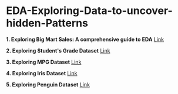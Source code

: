 # EDA-Exploring-Data-to-uncover-hidden-Patterns

**1. Exploring Big Mart Sales: A comprehensive guide to EDA** [Link](https://github.com/gajendrasharma-github/EDA-Exploring-Data-to-uncover-hidden-Patterns/blob/main/Big_Mart_Sales_EDA.ipynb)

**2. Exploring Student's Grade Dataset** [Link](https://github.com/gajendrasharma-github/EDA-Exploring-Data-to-uncover-hidden-Patterns/blob/main/Students%20Grade%20EDA.ipynb)

**3. Exploring MPG Dataset** [Link](https://github.com/gajendrasharma-github/EDA-Exploring-Data-to-uncover-hidden-Patterns/blob/main/EDA%20-%20MPG%20Dataset.ipynb)

**4. Exploring Iris Dataset** [Link](https://github.com/gajendrasharma-github/EDA-Exploring-Data-to-uncover-hidden-Patterns/blob/main/EDA-Iris%20Dataset.ipynb)

**5. Exploring Penguin Dataset** [Link](https://github.com/gajendrasharma-github/EDA-Exploring-Data-to-uncover-hidden-Patterns/blob/main/Penguin%20EDA.ipynb)

